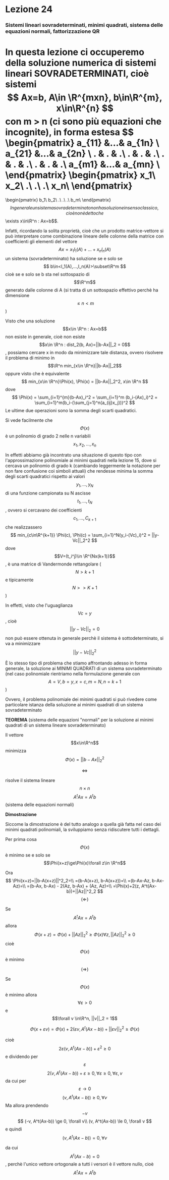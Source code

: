 # Lezione 24

### Sistemi lineari sovradeterminati, minimi quadrati, sistema delle equazioni normali, fattorizzazione QR

In questa lezione ci occuperemo della soluzione numerica di sistemi lineari SOVRADETERMINATI, cioè sistemi
$$
Ax=b, A\in \R^{mxn}, b\in\R^{m}, x\in\R^{n}
$$
con m > n (ci sono più equazioni che incognite), in forma estesa
$$
\begin{pmatrix}
a_{11} &...& a_{1n} \\
a_{21} &...& a_{2n} \\
. & . & .\\
. & . & .\\
. & . & .\\
. & . & .\\
a_{m1} &...& a_{mn} \\
\end{pmatrix}
\begin{pmatrix}
x_1\\
x_2\\
.\\
.\\
.\\
x_n\\
\end{pmatrix}
= 
\begin{pmatrix}
b_1\\
b_2\\
.\\
.\\
.\\
b_m\\
\end{pmatrix}
$$
In generale un sistema sovradeterminato non ha soluzione in senso classico, cioè non è detto che $$\exists x\in\R^n : Ax=b$$.

Infatti, ricordando la solita proprietà, cioè che un prodotto matrice-vettore si può interpretare come combinazione lineare delle colonne della matrice con coefficienti gli elementi del vettore
$$
Ax=x_1l_1(A) + ... + x_nl_n(A)
$$
un sistema (sovradeterminato) ha soluzione se e solo se 
$$
b\in<l_1(A),...,l_n(A)>\subset\R^m
$$
cioè se e solo se b sta nel sottospazio di $$\R^m$$ generato dalle colonne di A (si tratta di un sottospazio effettivo perchè ha dimensione $$\le n < m$$)

Visto che una soluzione $$x\in \R^n : Ax=b$$ non esiste in generale, cioè non esiste $$x\in \R^n : dist_2(b, Ax)=||b-Ax||_2 = 0$$, possiamo cercare x in modo da minimizzare tale distanza, ovvero risolvere il problema di minimo in $$\R^n min_{x\in \R^n}||b-Ax||_2$$ oppure visto che è equivalente
$$
min_{x\in \R^n}\Phi(x), \Phi(x) = ||b-Ax||_2^2, x\in \R^n
$$
dove
$$
\Phi(x) = \sum_{i=1}^{m}(b-Ax)_i^2 = \sum_{i=1}^m (b_i-(Ax)_i)^2 = \sum_{i=1}^m(b_i-(\sum_{j=1}^n(a_{ij}x_j)))^2
$$
Le ultime due operazioni sono la somma degli scarti quadratici.

Si vede facilmente che $$\Phi(x)$$ è un polinomio di grado 2 nelle n variabili $$x_1, x_2, ..., x_n$$

In effetti abbiamo già incontrato una situazione di questo tipo con l'approssimazione polinomiale ai minimi quadrati nella lezione 15, dove si cercava un polinomio di grado k (cambiando leggermente la notazione per non fare confusione coi simboli attuali) che rendesse minima la somma degli scarti quadratici rispetto ai valori $$y_1, ..., y_N$$ di una funzione campionata su N ascisse $$t_1, ..., t_N$$, ovvero si cercavano dei coefficienti $$c_1, ..., C_{k+1}$$ che realizzassero 
$$
min_{c\in\R^{k+1}} \Phi(c), \Phi(c) = \sum_{i=1}^N(y_i-(Vc)_i)^2 = ||y-Vc||_2^2
$$
dove $$V=(t_i^j)\in \R^{Nx(k+1)}$$, è una matrice di Vandermonde rettangolare ($$N>k+1$$ e tipicamente $$N >> K+1$$)

In effetti, visto che l'uguaglianza $$Vc=y$$, cioè $$||y-Vc||_2 = 0$$ non può essere ottenuta in generale perchè il sistema è sottodeterminato, si va a minimizzare $$||y-Vc||_2^2$$

È lo stesso tipo di problema che stiamo affrontando adesso in forma generale, la soluzione ai MINIMI QUADRATI di un sistema sovradeterminato (nel caso polinomiale rientriamo nella formulazione generale con $$A=V, b=y, x=c, m=N, n=k+1$$)

Ovvero, il problema polinomiale dei minimi quadrati si può rivedere come particolare istanza della soluzione ai minimi quadrati di un sistema sovradeterminato

**TEOREMA** (sistema delle equazioni "normali" per la soluzione ai minimi quadrati di un sistema lineare sovradeterminato)

Il vettore $$x\in\R^n$$ minimizza $$\Phi(x)=||b-Ax||_2^2$$

$$\iff$$

risolve il sistema lineare $$n \times n$$ $$A^tAx = A^tb$$ (sistema delle equazioni normali) 

**Dimostrazione**

Siccome la dimostrazione è del tutto analogo a quella già fatta nel caso dei minimi quadrati polinomiali, la sviluppiamo senza ridiscutere tutti i dettagli.

Per prima cosa $$\Phi(x)$$ è minimo se e solo se $$\Phi(x+z)\ge\Phi(x)\forall z\in \R^n$$

Ora 
$$
\Phi(x+z)=||b-A(x+z)||^2_2=\\
=(b-A(x+z), b-A(x+z))=\\
=(b-Ax-Az, b-Ax-Az)=\\
=(b-Ax, b-Ax) - 2(Az, b-Ax) + (Az, Az)=\\
=\Phi(x)+2(z, A^t(Ax-b))+||Az||^2_2
$$
$$(\Leftarrow)$$

Se $$A^tAx=A^tb$$ allora $$\Phi(x+z)=\Phi(x)+||Az||_2^2\ge\Phi(x)\forall z, ||Az||^2_2\ge0$$ cioè $$\Phi(x)$$ è minimo

$$(\Rightarrow)$$

Se $$\Phi(x)$$ è minimo allora $$\forall \varepsilon > 0$$ e $$\forall v \in\R^n, ||v||_2 = 1$$ 

$$\Phi(x+\varepsilon v)=\Phi(x)+2(\varepsilon v, A^t(Ax-b))+||\varepsilon v||_2^2\ge\Phi(x)$$

cioè
$$
2\varepsilon(v, A^t(Ax-b))+\varepsilon^2\ge0
$$
e dividendo per $$\varepsilon$$
$$
2(v, A^t(Ax-b))+\varepsilon \ge 0, \forall \varepsilon \ge 0, \forall \varepsilon, v
$$
da cui per $$\varepsilon \rightarrow 0$$
$$
(v, A^t(Ax-b)) \ge 0, \forall v
$$
Ma allora prendendo $$-v$$
$$
(-v, A^t(Ax-b)) \ge 0, \forall v\\
(v, A^t(Ax-b)) \le 0, \forall v
$$
e quindi
$$
(v, A^t(Ax-b))=0, \forall v
$$


da cui $$A^t(Ax-b) = 0$$, perchè l'unico vettore ortogonale a tutti i versori è il vettore nullo, cioè $$A^tAx = A^tb$$

